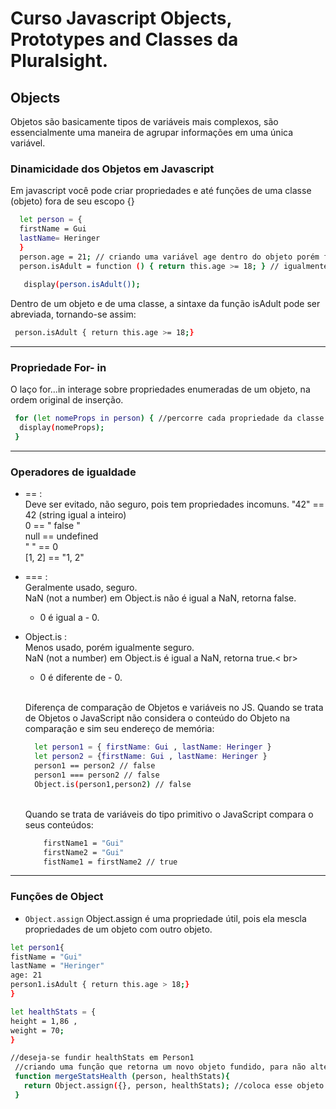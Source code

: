 #  Curso Javascript Objects, Prototypes and Classes da Pluralsight.

## Objects
Objetos são basicamente tipos de variáveis mais complexos, são essencialmente uma maneira de agrupar informações em uma única variável.

### Dinamicidade dos Objetos em Javascript
Em javascript você pode criar propriedades e até funções de uma classe (objeto) fora de seu escopo {}

``` bash
  let person = {
  firstName = Gui
  lastName= Heringer
  }
  person.age = 21; // criando uma variável age dentro do objeto porém fora do escopo
  person.isAdult = function () { return this.age >= 18; } // igualmente criando a função isAdult()
  
   display(person.isAdult());
  ```
 Dentro de um objeto e de uma classe, a sintaxe da função isAdult pode ser abreviada, tornando-se assim:
 ``` bash
  person.isAdult { return this.age >= 18;}
 ```
 ------------------------------------------
 ### Propriedade For- in
 O laço for...in  interage sobre propriedades enumeradas de um objeto, na ordem original de inserção.
 ``` bash
  for (let nomeProps in person) { //percorre cada propriedade da classe person de cima para baixo, atribuindo o valor das variáveis dele à variável nomeProps.
   display(nomeProps);
  }
  ```
  ------------------------------------------
  ### Operadores de igualdade 
  - == : <br>
    Deve ser evitado, não seguro, pois tem propriedades incomuns.
    "42" == 42 (string igual a inteiro) <br>
    0 == " false " <br>
    null == undefined <br>
    " " == 0 <br>
    [1, 2] == "1, 2"<br>
  - === : <br>
    Geralmente usado, seguro. <br>
    NaN (not a number) em Object.is não é igual a NaN, retorna false. <br> 
     + 0 é igual a - 0. <br>
  - Object.is : <br>
    Menos usado, porém igualmente seguro. <br>
    NaN (not a number) em Object.is é igual a NaN, retorna true.< br>
     + 0 é diferente de - 0.<br>
     
     <br>Diferença de comparação de Objetos e variáveis no JS. 
        Quando se trata de Objetos o JavaScript não considera o conteúdo do Objeto na comparação e sim seu endereço de memória: <br>
      ``` bash
        let person1 = { firstName: Gui , lastName: Heringer } 
        let person2 = {firstName: Gui , lastName: Heringer } 
        person1 == person2 // false 
        person1 === person2 // false 
        Object.is(person1,person2) // false
      ```
       <br> Quando se trata de variáveis do tipo primitivo o JavaScript compara o seus conteúdos: <br>
    ``` bash
        firstName1 = "Gui"
        firstName2 = "Gui" 
        fistName1 = firstName2 // true
    ```
 ------------------------------------------
 ### Funções de Object
 - `Object.assign`
 Object.assign é uma propriedade útil, pois ela mescla propriedades de um objeto com outro objeto.
 ``` bash 
 let person1{
 fistName = "Gui"
 lastName = "Heringer"
 age: 21
 person1.isAdult { return this.age > 18;}
 }
 
 let healthStats = {
 height = 1,86 ,
 weight = 70;
 }
 
 //deseja-se fundir healthStats em Person1
  //criando uma função que retorna um novo objeto fundido, para não alterar os objetos originais, no caso o person1.
  function mergeStatsHealth (person, healthStats){
    return Object.assign({}, person, healthStats); //coloca esse objeto em branco no primeiro parametro para alterar ele, e não person1. Parametro da direita é o a fundir e o direita é onde fundir.
  }
```
